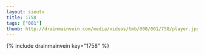 ```yaml
--- 
layout: sieutv
title: 1758
tags: ["001"]
thumb: http://drainmainvein.com/media/videos/tmb/000/001/758/player.jpg
---
```

{% include drainmainvein key="1758" %} 
